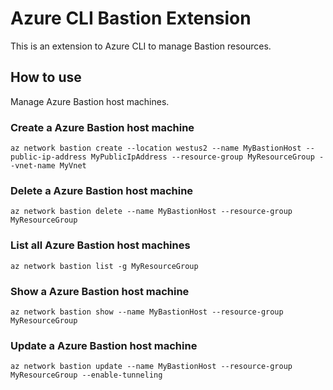 # Azure CLI Bastion Extension #
This is an extension to Azure CLI to manage Bastion resources.

## How to use ##
Manage Azure Bastion host machines.

### Create a Azure Bastion host machine
```commandline
az network bastion create --location westus2 --name MyBastionHost --public-ip-address MyPublicIpAddress --resource-group MyResourceGroup --vnet-name MyVnet
```

### Delete a Azure Bastion host machine
```commandline
az network bastion delete --name MyBastionHost --resource-group MyResourceGroup
```

### List all Azure Bastion host machines
```commandline
az network bastion list -g MyResourceGroup
```

### Show a Azure Bastion host machine
```commandline
az network bastion show --name MyBastionHost --resource-group MyResourceGroup
```

### Update a Azure Bastion host machine
```commandline
az network bastion update --name MyBastionHost --resource-group MyResourceGroup --enable-tunneling
```
